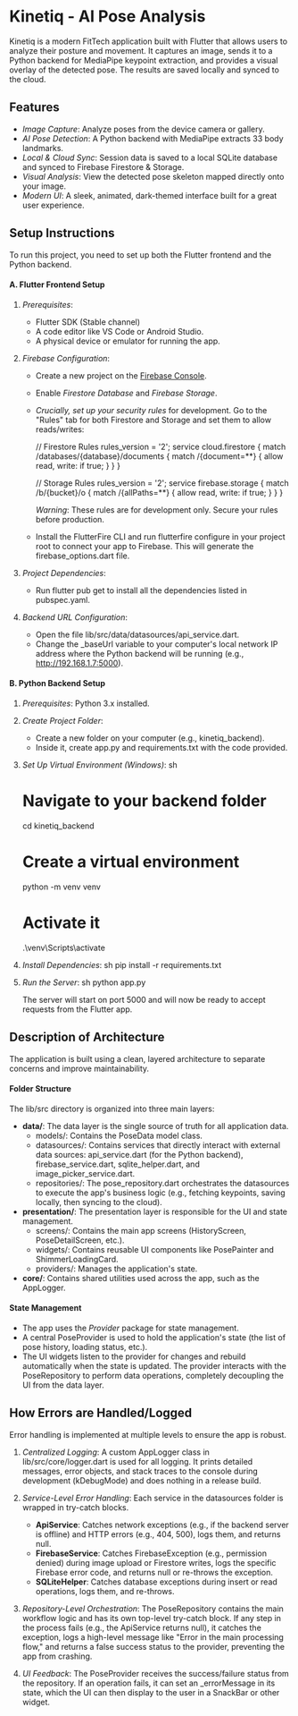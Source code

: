 # Kinetiq - AI Pose Analysis

Kinetiq is a modern FitTech application built with Flutter that allows users to analyze their posture and movement. It captures an image, sends it to a Python backend for MediaPipe keypoint extraction, and provides a visual overlay of the detected pose. The results are saved locally and synced to the cloud.

## Features

* *Image Capture*: Analyze poses from the device camera or gallery.
* *AI Pose Detection*: A Python backend with MediaPipe extracts 33 body landmarks.
* *Local & Cloud Sync*: Session data is saved to a local SQLite database and synced to Firebase Firestore & Storage.
* *Visual Analysis*: View the detected pose skeleton mapped directly onto your image.
* *Modern UI*: A sleek, animated, dark-themed interface built for a great user experience.

## Setup Instructions

To run this project, you need to set up both the Flutter frontend and the Python backend.

#### A. Flutter Frontend Setup

1.  *Prerequisites*:
    * Flutter SDK (Stable channel)
    * A code editor like VS Code or Android Studio.
    * A physical device or emulator for running the app.

2.  *Firebase Configuration*:
    * Create a new project on the [Firebase Console](https://console.firebase.google.com/).
    * Enable *Firestore Database* and *Firebase Storage*.
    * *Crucially, set up your security rules* for development. Go to the "Rules" tab for both Firestore and Storage and set them to allow reads/writes:
        
        // Firestore Rules
        rules_version = '2';
        service cloud.firestore {
          match /databases/{database}/documents {
            match /{document=**} {
              allow read, write: if true; 
            }
          }
        }

        // Storage Rules
        rules_version = '2';
        service firebase.storage {
          match /b/{bucket}/o {
            match /{allPaths=**} {
              allow read, write: if true;
            }
          }
        }
        
        *Warning*: These rules are for development only. Secure your rules before production.
    * Install the FlutterFire CLI and run flutterfire configure in your project root to connect your app to Firebase. This will generate the firebase_options.dart file.

3.  *Project Dependencies*:
    * Run flutter pub get to install all the dependencies listed in pubspec.yaml.

4.  *Backend URL Configuration*:
    * Open the file lib/src/data/datasources/api_service.dart.
    * Change the _baseUrl variable to your computer's local network IP address where the Python backend will be running (e.g., http://192.168.1.7:5000).

#### B. Python Backend Setup

1.  *Prerequisites*: Python 3.x installed.

2.  *Create Project Folder*:
    * Create a new folder on your computer (e.g., kinetiq_backend).
    * Inside it, create app.py and requirements.txt with the code provided.

3.  *Set Up Virtual Environment (Windows)*:
    sh
    # Navigate to your backend folder
    cd kinetiq_backend

    # Create a virtual environment
    python -m venv venv

    # Activate it
    .\venv\Scripts\activate
    

4.  *Install Dependencies*:
    sh
    pip install -r requirements.txt
    

5.  *Run the Server*:
    sh
    python app.py
    
    The server will start on port 5000 and will now be ready to accept requests from the Flutter app.

## Description of Architecture

The application is built using a clean, layered architecture to separate concerns and improve maintainability.

#### Folder Structure

The lib/src directory is organized into three main layers:

* **data/**: The data layer is the single source of truth for all application data.
    * models/: Contains the PoseData model class.
    * datasources/: Contains services that directly interact with external data sources: api_service.dart (for the Python backend), firebase_service.dart, sqlite_helper.dart, and image_picker_service.dart.
    * repositories/: The pose_repository.dart orchestrates the datasources to execute the app's business logic (e.g., fetching keypoints, saving locally, then syncing to the cloud).
* **presentation/**: The presentation layer is responsible for the UI and state management.
    * screens/: Contains the main app screens (HistoryScreen, PoseDetailScreen, etc.).
    * widgets/: Contains reusable UI components like PosePainter and ShimmerLoadingCard.
    * providers/: Manages the application's state.
* **core/**: Contains shared utilities used across the app, such as the AppLogger.

#### State Management

* The app uses the *Provider* package for state management.
* A central PoseProvider is used to hold the application's state (the list of pose history, loading status, etc.).
* The UI widgets listen to the provider for changes and rebuild automatically when the state is updated. The provider interacts with the PoseRepository to perform data operations, completely decoupling the UI from the data layer.

## How Errors are Handled/Logged

Error handling is implemented at multiple levels to ensure the app is robust.

1.  *Centralized Logging*: A custom AppLogger class in lib/src/core/logger.dart is used for all logging. It prints detailed messages, error objects, and stack traces to the console during development (kDebugMode) and does nothing in a release build.

2.  *Service-Level Error Handling*: Each service in the datasources folder is wrapped in try-catch blocks.
    * **ApiService**: Catches network exceptions (e.g., if the backend server is offline) and HTTP errors (e.g., 404, 500), logs them, and returns null.
    * **FirebaseService**: Catches FirebaseException (e.g., permission denied) during image upload or Firestore writes, logs the specific Firebase error code, and returns null or re-throws the exception.
    * **SQLiteHelper**: Catches database exceptions during insert or read operations, logs them, and re-throws.

3.  *Repository-Level Orchestration*: The PoseRepository contains the main workflow logic and has its own top-level try-catch block. If any step in the process fails (e.g., the ApiService returns null), it catches the exception, logs a high-level message like "Error in the main processing flow," and returns a false success status to the provider, preventing the app from crashing.

4.  *UI Feedback*: The PoseProvider receives the success/failure status from the repository. If an operation fails, it can set an _errorMessage in its state, which the UI can then display to the user in a SnackBar or other widget.